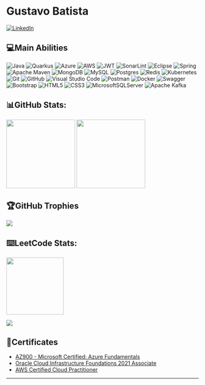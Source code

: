 # Gustavo Batista

[![LinkedIn](https://img.shields.io/badge/LinkedIn-%230077B5.svg?logo=linkedin&logoColor=white)](https://linkedin.com/in/https://www.linkedin.com/in/gustavobfig/) 

## 💻Main Abilities
![Java](https://img.shields.io/badge/java-%23ED8B00.svg?style=flat&logo=openjdk&logoColor=white) ![Quarkus](https://img.shields.io/badge/quarkus-%234794EB.svg?style=flat&logo=quarkus&logoColor=white) ![Azure](https://img.shields.io/badge/azure-%230072C6.svg?style=flat&logo=azure-devops&logoColor=white) ![AWS](https://img.shields.io/badge/AWS-%23FF9900.svg?style=flat&logo=amazon-aws&logoColor=white) ![JWT](https://img.shields.io/badge/JWT-black?style=flat&logo=JSON%20web%20tokens) ![SonarLint](https://img.shields.io/badge/SonarLint-CB2029?style=flat&logo=SONARLINT&logoColor=white) ![Eclipse](https://img.shields.io/badge/Eclipse-FE7A16.svg?style=flat&logo=Eclipse&logoColor=white) ![Spring](https://img.shields.io/badge/spring-%236DB33F.svg?style=flat&logo=spring&logoColor=white) ![Apache Maven](https://img.shields.io/badge/Apache%20Maven-C71A36?style=flat&logo=Apache%20Maven&logoColor=white) ![MongoDB](https://img.shields.io/badge/MongoDB-%234ea94b.svg?style=flat&logo=mongodb&logoColor=white) ![MySQL](https://img.shields.io/badge/mysql-%2300f.svg?style=flat&logo=mysql&logoColor=white) ![Postgres](https://img.shields.io/badge/postgres-%23316192.svg?style=flat&logo=postgresql&logoColor=white) ![Redis](https://img.shields.io/badge/redis-%23DD0031.svg?style=flat&logo=redis&logoColor=white) ![Kubernetes](https://img.shields.io/badge/kubernetes-%23326ce5.svg?style=flat&logo=kubernetes&logoColor=white) ![Git](https://img.shields.io/badge/git-%23F05033.svg?style=flate&logo=git&logoColor=white) ![GitHub](https://img.shields.io/badge/github-%23121011.svg?style=flat&logo=github&logoColor=white) ![Visual Studio Code](https://img.shields.io/badge/Visual%20Studio%20Code-0078d7.svg?style=flat&logo=visual-studio-code&logoColor=white) ![Postman](https://img.shields.io/badge/Postman-FF6C37?style=flat&logo=postman&logoColor=white) ![Docker](https://img.shields.io/badge/docker-%230db7ed.svg?style=flat&logo=docker&logoColor=white) ![Swagger](https://img.shields.io/badge/-Swagger-%23Clojure?style=flat&logo=swagger&logoColor=white) ![Bootstrap](https://img.shields.io/badge/bootstrap-%23563D7C.svg?style=flat&logo=bootstrap&logoColor=white) ![HTML5](https://img.shields.io/badge/html5-%23E34F26.svg?style=flat&logo=html5&logoColor=white) ![CSS3](https://img.shields.io/badge/css3-%231572B6.svg?style=flat&logo=css3&logoColor=white) ![MicrosoftSQLServer](https://img.shields.io/badge/Microsoft%20SQL%20Sever-CC2927?style=flat&logo=microsoft%20sql%20server&logoColor=white) ![Apache Kafka](https://img.shields.io/badge/Apache%20Kafka-000?style=flat&logo=apachekafka)

## 📊GitHub Stats:
<section>
<img src="https://github-readme-stats.vercel.app/api?username=gustavobf&theme=tokyonight&hide_border=true&include_all_commits=true&count_private=true" height="180">
<img src="https://github-readme-stats.vercel.app/api/top-langs/?username=gustavobf&theme=tokyonight&hide_border=true&include_all_commits=true&count_private=true&layout=compact" height="180">
</section>

## 🏆GitHub Trophies
![](https://github-trophies.vercel.app/?username=gustavobf&theme=tokyonight&no-frame=true&no-bg=false&margin-w=4)

## ⌨️LeetCode Stats:
<img src="https://leetcard.jacoblin.cool/gustavobf?theme=nord&font=JetBrains%20Mono" height="150"><br/>

![](https://visitcount.itsvg.in/api?id=gustavobf&label=Profile%20Views&color=6&icon=1&pretty=true)

## 📃Certificates
  - [AZ900 - Microsoft Certified: Azure Fundamentals](https://www.credly.com/badges/719290ed-1fd2-4e80-b203-51281371d386/public_url)
  - [Oracle Cloud Infrastructure Foundations 2021 Associate](https://catalog-education.oracle.com/pls/certview/sharebadge?id=1CCC314C346DBC8A304439BB8B4AB1A629F709AAA98A5CE8E3FA404AF83C5BA2)
  - [AWS Certified Cloud Practitioner](https://www.credly.com/badges/130563de-2906-46f2-a8d3-96f93acc3068/linked_in_profile)

---
